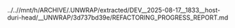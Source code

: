 ../..//mnt/h/ARCHIVE/.UNWRAP/extracted/DEV__2025-08-17__1833__host-duri-head/__UNWRAP/3d737bd39e/REFACTORING_PROGRESS_REPORT.md